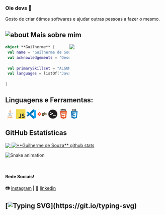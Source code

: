 ### Oie devs 👋

Gosto de criar ótimos softwares e ajudar outras pessoas a fazer o mesmo.

## <img width="45" alt="about" src="https://raw.github.com/elizarov/elizarov/master/about.png"> Mais sobre mim

<img align="right" width="300" src="https://i2.wp.com/allhtaccess.info/wp-content/uploads/2018/03/programming.gif?fit=1281%2C716&ssl=1" />

```kotlin
object **Guilherme** {
 val name = "Guilherme de Souza"
 val acknowledgements = "Desenvolvimento Front-End"
 
 val primarySkillset = "ALGUMAS HABILIDADES"
 val languages = listOf("Java", "Python", "JavaScript") 

}
```

## **Linguagens e Ferramentas:**  

<code><img height="30" src="https://raw.githubusercontent.com/github/explore/80688e429a7d4ef2fca1e82350fe8e3517d3494d/topics/java/java.png"></code>
<code><img height="30" src="https://raw.githubusercontent.com/github/explore/80688e429a7d4ef2fca1e82350fe8e3517d3494d/topics/javascript/javascript.png"></code>
<code><img height="30" src="https://raw.githubusercontent.com/github/explore/80688e429a7d4ef2fca1e82350fe8e3517d3494d/topics/visual-studio-code/visual-studio-code.png"></code>
<code><img height="30" src="https://raw.githubusercontent.com/github/explore/80688e429a7d4ef2fca1e82350fe8e3517d3494d/topics/git/git.png"></code>
<code><img height="30" src="https://raw.githubusercontent.com/github/explore/80688e429a7d4ef2fca1e82350fe8e3517d3494d/topics/terminal/terminal.png"></code>
<code><img height="30" src="https://raw.githubusercontent.com/github/explore/80688e429a7d4ef2fca1e82350fe8e3517d3494d/topics/html/html.png"></code>
<code><img height="30" src="https://raw.githubusercontent.com/github/explore/80688e429a7d4ef2fca1e82350fe8e3517d3494d/topics/css/css.png"></code>


## **GitHub Estatísticas**

<a href="https://github.com/guisosouza-dev">
  <img align="center" src="https://github-readme-stats.vercel.app/api/top-langs/?username=guisouza-dev&theme=dracula&hide_langs_below=1" />
</a>

<a href="https://github.com/guisouza-dev">
 <img align="center" src="https://github-readme-stats.vercel.app/api?username=guisouza-dev&show_icons=true&theme=dracula&line_height=27" alt="**Guilherme de Souza** github stats"/>
</a>



![Snake animation](https://github.com/cristiancmoises/cristiancmoises/blob/output/github-contribution-grid-snake.svg)

[instagram]: https://www.instagram.com/giryrumo/
[linkedin]: https://linkedin.com/in/guilherme-souza-bab26224a/
<br>

#### Rede Sociais!

📷 [instagram][instagram] **|** 
👔 [linkedin][linkedin]

[![Typing SVG](https://readme-typing-svg.herokuapp.com?font=Ubuntu&color=%230EAA20&vCenter=true&lines=Thanks+for+visiting!+You're+welcome!)](https://git.io/typing-svg)
-----
